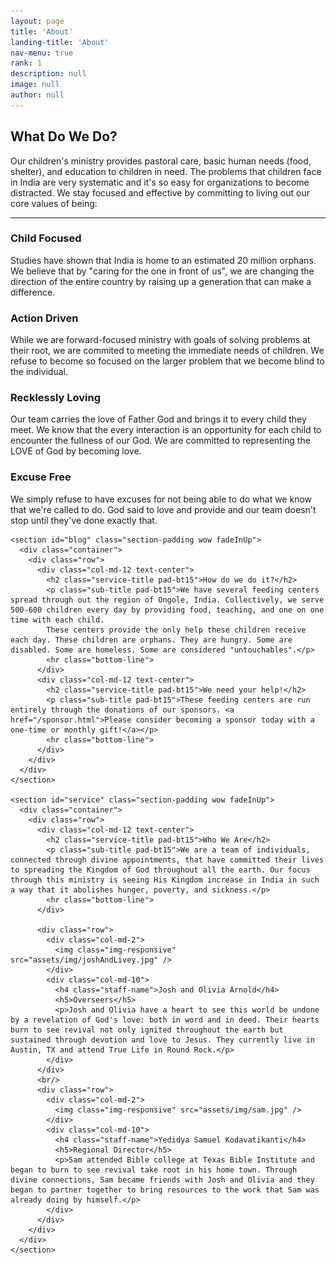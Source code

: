 ```yaml
---
layout: page
title: 'About'
landing-title: 'About'
nav-menu: true
rank: 1
description: null
image: null
author: null
---
```

<div>
<section id="service" class="section-padding">
      <div class="container">
        <div class="row">
          <div class="col-md-12 text-center">
            <h2 class="service-title pad-bt15">What Do We Do?</h2>
            <p class="sub-title pad-bt15">Our children's ministry provides pastoral care, basic human needs (food, shelter), and education to children in need. The problems that children face in India are very systematic and it's so easy for organizations to become distracted. We stay focused and effective by committing to living out our core values of being:</p>
            <hr class="bottom-line">
          </div>
          <div class="col-md-3 col-sm-6 col-xs-12">
            <div class="service-item">
              <h3><span>C</span>hild Focused</h3>
              <p>Studies have shown that India is home to an estimated 20 million orphans. We believe that by "caring for the one in front of us", we are changing the direction of the entire country by raising up a generation that can make a difference.</p>
            </div>
          </div>
          <div class="col-md-3 col-sm-6 col-xs-12">
            <div class="service-item">
              <h3><span>A</span>ction Driven</h3>
              <p>While we are forward-focused ministry with goals of solving problems at their root, we are commited to meeting the immediate needs of children. We refuse to become so focused on the larger problem that we become blind to the individual.</p>
            </div>
          </div>
          <div class="col-md-3 col-sm-6 col-xs-12">
            <div class="service-item">
              <h3><span>R</span>ecklessly Loving</h3>
              <p>Our team carries the love of Father God and brings it to every child they meet. We know that the every interaction is an opportunity for each child to encounter the fullness of our God. We are committed to representing the LOVE of God by becoming love.</p>
            </div>
          </div>
          <div class="col-md-3 col-sm-6 col-xs-12">
            <div class="service-item">
              <h3><span>E</span>xcuse Free</h3>
              <p>We simply refuse to have excuses for not being able to do what we know that we're called to do. God said to love and provide and our team doesn't stop until they've done exactly that.</p>
            </div>
          </div>
        </div>
      </div>
    </section>

    <section id="blog" class="section-padding wow fadeInUp">
      <div class="container">
        <div class="row">
          <div class="col-md-12 text-center">
            <h2 class="service-title pad-bt15">How do we do it?</h2>
            <p class="sub-title pad-bt15">We have several feeding centers spread through out the region of Ongole, India. Collectively, we serve 500-600 children every day by providing food, teaching, and one on one time with each child. 
            These centers provide the only help these children receive each day. These children are orphans. They are hungry. Some are disabled. Some are homeless. Some are considered "untouchables".</p>
            <hr class="bottom-line">
          </div>
          <div class="col-md-12 text-center">
            <h2 class="service-title pad-bt15">We need your help!</h2>
            <p class="sub-title pad-bt15">These feeding centers are run entirely through the donations of our sponsors. <a href="/sponsor.html">Please consider becoming a sponsor today with a one-time or monthly gift!</a></p>
            <hr class="bottom-line">
          </div>
        </div>
      </div>
    </section>

    <section id="service" class="section-padding wow fadeInUp">
      <div class="container">
        <div class="row">
          <div class="col-md-12 text-center">
            <h2 class="service-title pad-bt15">Who We Are</h2>
            <p class="sub-title pad-bt15">We are a team of individuals, connected through divine appointments, that have committed their lives to spreading the Kingdom of God throughout all the earth. Our focus through this ministry is seeing His Kingdom increase in India in such a way that it abolishes hunger, poverty, and sickness.</p>
            <hr class="bottom-line">
          </div>

          <div class="row">
            <div class="col-md-2">
              <img class="img-responsive" src="assets/img/joshAndLivey.jpg" />
            </div>
            <div class="col-md-10">
              <h4 class="staff-name">Josh and Olivia Arnold</h4>
              <h5>Overseers</h5>
              <p>Josh and Olivia have a heart to see this world be undone by a revelation of God's love: both in word and in deed. Their hearts burn to see revival not only ignited throughout the earth but sustained through devotion and love to Jesus. They currently live in Austin, TX and attend True Life in Round Rock.</p>
            </div>
          </div>
          <br/>
          <div class="row">
            <div class="col-md-2">
              <img class="img-responsive" src="assets/img/sam.jpg" />
            </div>
            <div class="col-md-10">
              <h4 class="staff-name">Yedidya Samuel Kodavatikanti</h4>
              <h5>Regional Director</h5>
              <p>Sam attended Bible college at Texas Bible Institute and began to burn to see revival take root in his home town. Through divine connections, Sam became friends with Josh and Olivia and they began to partner together to bring resources to the work that Sam was already doing by himself.</p>
            </div>
          </div>
        </div>
      </div>
    </section>
</div>